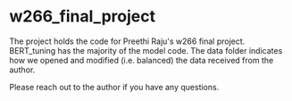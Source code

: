 # w266_final_project


The project holds the code for Preethi Raju's w266 final project. BERT_tuning has the majority of the model code. The data folder indicates how we opened and modified (i.e. balanced) the data received from the author.  

Please reach out to the author if you have any questions. 
